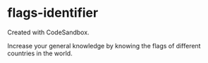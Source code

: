 # flags-identifier
Created with CodeSandbox.



Increase your general knowledge by knowing the flags of different countries in the world.
